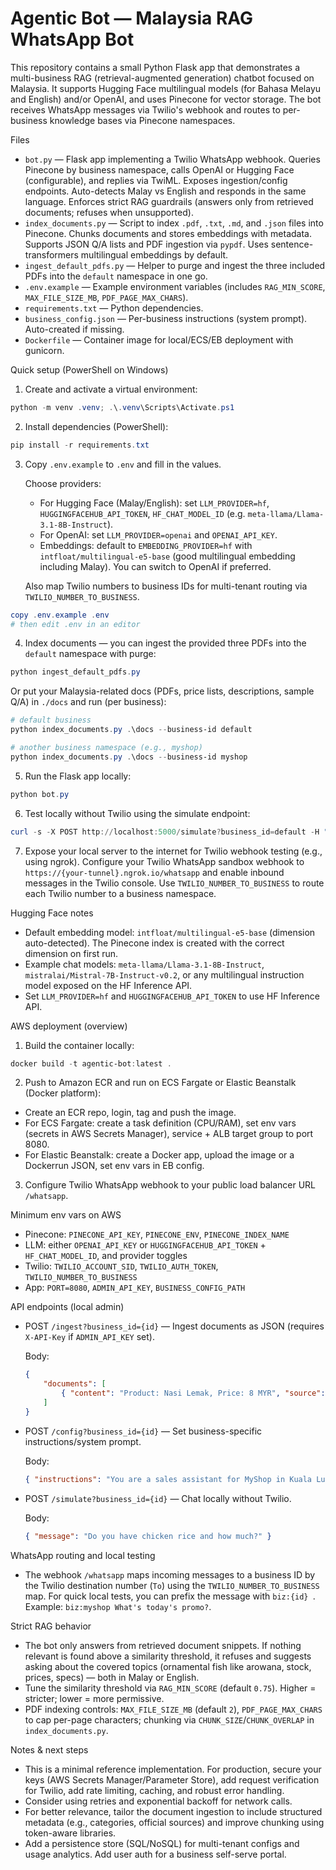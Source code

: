 # Agentic Bot — Malaysia RAG WhatsApp Bot

This repository contains a small Python Flask app that demonstrates a multi-business RAG (retrieval-augmented generation) chatbot focused on Malaysia. It supports Hugging Face multilingual models (for Bahasa Melayu and English) and/or OpenAI, and uses Pinecone for vector storage. The bot receives WhatsApp messages via Twilio's webhook and routes to per-business knowledge bases via Pinecone namespaces.

Files
- `bot.py` — Flask app implementing a Twilio WhatsApp webhook. Queries Pinecone by business namespace, calls OpenAI or Hugging Face (configurable), and replies via TwiML. Exposes ingestion/config endpoints. Auto-detects Malay vs English and responds in the same language. Enforces strict RAG guardrails (answers only from retrieved documents; refuses when unsupported).
- `index_documents.py` — Script to index `.pdf`, `.txt`, `.md`, and `.json` files into Pinecone. Chunks documents and stores embeddings with metadata. Supports JSON Q/A lists and PDF ingestion via `pypdf`. Uses sentence-transformers multilingual embeddings by default.
- `ingest_default_pdfs.py` — Helper to purge and ingest the three included PDFs into the `default` namespace in one go.
- `.env.example` — Example environment variables (includes `RAG_MIN_SCORE`, `MAX_FILE_SIZE_MB`, `PDF_PAGE_MAX_CHARS`).
- `requirements.txt` — Python dependencies.
- `business_config.json` — Per-business instructions (system prompt). Auto-created if missing.
- `Dockerfile` — Container image for local/ECS/EB deployment with gunicorn.

Quick setup (PowerShell on Windows)

1. Create and activate a virtual environment:

```powershell
python -m venv .venv; .\.venv\Scripts\Activate.ps1
```

2. Install dependencies (PowerShell):

```powershell
pip install -r requirements.txt
```

3. Copy `.env.example` to `.env` and fill in the values.

	Choose providers:
	- For Hugging Face (Malay/English): set `LLM_PROVIDER=hf`, `HUGGINGFACEHUB_API_TOKEN`, `HF_CHAT_MODEL_ID` (e.g. `meta-llama/Llama-3.1-8B-Instruct`).
	- For OpenAI: set `LLM_PROVIDER=openai` and `OPENAI_API_KEY`.
	- Embeddings: default to `EMBEDDING_PROVIDER=hf` with `intfloat/multilingual-e5-base` (good multilingual embedding including Malay). You can switch to OpenAI if preferred.

	Also map Twilio numbers to business IDs for multi-tenant routing via `TWILIO_NUMBER_TO_BUSINESS`.

```powershell
copy .env.example .env
# then edit .env in an editor
```

4. Index documents — you can ingest the provided three PDFs into the `default` namespace with purge:

```powershell
python ingest_default_pdfs.py
```

Or put your Malaysia-related docs (PDFs, price lists, descriptions, sample Q/A) in `./docs` and run (per business):

```powershell
# default business
python index_documents.py .\docs --business-id default

# another business namespace (e.g., myshop)
python index_documents.py .\docs --business-id myshop
```

5. Run the Flask app locally:

```powershell
python bot.py
```

6. Test locally without Twilio using the simulate endpoint:

```powershell
curl -s -X POST http://localhost:5000/simulate?business_id=default -H "Content-Type: application/json" -d '{"message":"Berapa harga ikan kembung?"}' | jq
```

7. Expose your local server to the internet for Twilio webhook testing (e.g., using ngrok). Configure your Twilio WhatsApp sandbox webhook to `https://{your-tunnel}.ngrok.io/whatsapp` and enable inbound messages in the Twilio console. Use `TWILIO_NUMBER_TO_BUSINESS` to route each Twilio number to a business namespace.

Hugging Face notes
- Default embedding model: `intfloat/multilingual-e5-base` (dimension auto-detected). The Pinecone index is created with the correct dimension on first run.
- Example chat models: `meta-llama/Llama-3.1-8B-Instruct`, `mistralai/Mistral-7B-Instruct-v0.2`, or any multilingual instruction model exposed on the HF Inference API.
- Set `LLM_PROVIDER=hf` and `HUGGINGFACEHUB_API_TOKEN` to use HF Inference API.

AWS deployment (overview)
1) Build the container locally:

```powershell
docker build -t agentic-bot:latest .
```

2) Push to Amazon ECR and run on ECS Fargate or Elastic Beanstalk (Docker platform):
- Create an ECR repo, login, tag and push the image.
- For ECS Fargate: create a task definition (CPU/RAM), set env vars (secrets in AWS Secrets Manager), service + ALB target group to port 8080.
- For Elastic Beanstalk: create a Docker app, upload the image or a Dockerrun JSON, set env vars in EB config.

3) Configure Twilio WhatsApp webhook to your public load balancer URL `/whatsapp`.

Minimum env vars on AWS
- Pinecone: `PINECONE_API_KEY`, `PINECONE_ENV`, `PINECONE_INDEX_NAME`
- LLM: either `OPENAI_API_KEY` or `HUGGINGFACEHUB_API_TOKEN` + `HF_CHAT_MODEL_ID`, and provider toggles
- Twilio: `TWILIO_ACCOUNT_SID`, `TWILIO_AUTH_TOKEN`, `TWILIO_NUMBER_TO_BUSINESS`
- App: `PORT=8080`, `ADMIN_API_KEY`, `BUSINESS_CONFIG_PATH`

API endpoints (local admin)

- POST `/ingest?business_id={id}` — Ingest documents as JSON (requires `X-API-Key` if `ADMIN_API_KEY` set).

	Body:

	```json
	{
		"documents": [
			{ "content": "Product: Nasi Lemak, Price: 8 MYR", "source": "price-list-2025.md", "metadata": {"type":"price_list"} }
		]
	}
	```

- POST `/config?business_id={id}` — Set business-specific instructions/system prompt.

	Body:

	```json
	{ "instructions": "You are a sales assistant for MyShop in Kuala Lumpur..." }
	```

- POST `/simulate?business_id={id}` — Chat locally without Twilio.

	Body:

	```json
	{ "message": "Do you have chicken rice and how much?" }
	```

WhatsApp routing and local testing

- The webhook `/whatsapp` maps incoming messages to a business ID by the Twilio destination number (`To`) using the `TWILIO_NUMBER_TO_BUSINESS` map. For quick local tests, you can prefix the message with `biz:{id} `. Example: `biz:myshop What's today's promo?`.

Strict RAG behavior
- The bot only answers from retrieved document snippets. If nothing relevant is found above a similarity threshold, it refuses and suggests asking about the covered topics (ornamental fish like arowana, stock, prices, specs) — both in Malay or English.
- Tune the similarity threshold via `RAG_MIN_SCORE` (default `0.75`). Higher = stricter; lower = more permissive.
- PDF indexing controls: `MAX_FILE_SIZE_MB` (default `2`), `PDF_PAGE_MAX_CHARS` to cap per-page characters; chunking via `CHUNK_SIZE`/`CHUNK_OVERLAP` in `index_documents.py`.

Notes & next steps
- This is a minimal reference implementation. For production, secure your keys (AWS Secrets Manager/Parameter Store), add request verification for Twilio, add rate limiting, caching, and robust error handling.
- Consider using retries and exponential backoff for network calls.
- For better relevance, tailor the document ingestion to include structured metadata (e.g., categories, official sources) and improve chunking using token-aware libraries.
- Add a persistence store (SQL/NoSQL) for multi-tenant configs and usage analytics. Add user auth for a business self-serve portal.
